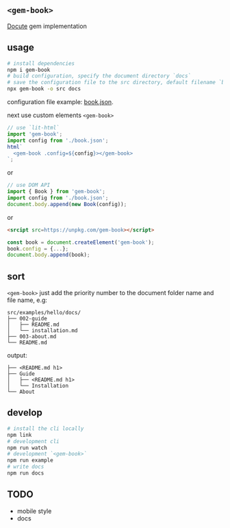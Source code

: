 ## `<gem-book>`

[Docute](https://github.com/egoist/docute) gem implementation

## usage

```bash
# install dependencies
npm i gem-book
# build configuration, specify the document directory `docs`
# save the configuration file to the src directory, default filename `book.json`
npx gem-book -o src docs
```

configuration file example: [book.json](https://github.com/mantou132/gem-book/blob/master/src/examples/hello/book.json).

next use custom elements `<gem-book>`

```js
// use `lit-html`
import 'gem-book';
import config from './book.json';
html`
  <gem-book .config=${config}></gem-book>
`;
```

or

```js
// use DOM API
import { Book } from 'gem-book';
import config from './book.json';
document.body.append(new Book(config));
```

or

```html
<srcipt src=https://unpkg.com/gem-book></script>
```

```js
const book = document.createElement('gem-book');
book.config = {...};
document.body.append(book);
```

## sort

`<gem-book>` just add the priority number to the document folder name and file name, e.g:

```
src/examples/hello/docs/
├── 002-guide
│   ├── README.md
│   └── installation.md
├── 003-about.md
└── README.md
```

output:

```
├── <README.md h1>
├── Guide
│   ├── <README.md h1>
│   └── Installation
└── About
```

## develop

```bash
# install the cli locally
npm link
# development cli
npm run watch
# development `<gem-book>`
npm run example
# write docs
npm run docs
```

## TODO

- mobile style
- docs
